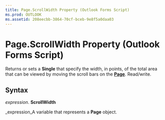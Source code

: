 ```yaml
---
title: Page.ScrollWidth Property (Outlook Forms Script)
ms.prod: OUTLOOK
ms.assetid: 208eecbb-3864-70cf-bceb-9e8f5a0daa03
---
```



# Page.ScrollWidth Property (Outlook Forms Script)

Returns or sets a  **Single** that specify the width, in points, of the total area that can be viewed by moving the scroll bars on the **[Page](page-object-outlook-forms-script.md)**. Read/write.


## Syntax

 _expression_. **ScrollWidth**

 _expression_A variable that represents a  **Page** object.


